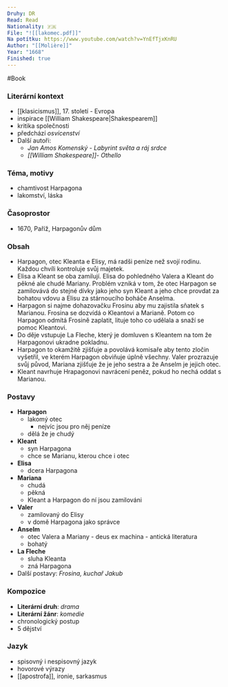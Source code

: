 ```yaml
---
Druhy: DR
Read: Read
Nationality: 🇫🇷
File: "![[lakomec.pdf]]"
Na potítku: https://www.youtube.com/watch?v=YnEfTjxKnRU
Author: "[[Molière]]"
Year: "1668"
Finished: true
---
```

#Book
### Literární kontext
- [[klasicismus]], 17. století - Evropa
- inspirace [[William Shakespeare|Shakespearem]]
- kritika společnosti
- předchází *osvícenství*
- Další autoři:
	- *Jan Amos Komenský - Labyrint světa a ráj srdce*
	- *[[William Shakespeare]]- Othello*
### Téma, motivy
- chamtivost Harpagona
- lakomství, láska
### Časoprostor
- 1670, Paříž, Harpagonův dům
### Obsah
 - Harpagon, otec Kleanta e Elisy, má radši peníze než svojí rodinu. Každou chvíli kontroluje svůj majetek. 
 - Elisa a Kleant se oba zamilují. Elisa do pohledného Valera a Kleant do pěkné ale chudé Mariany. Problém vzniká v tom, že otec Harpagon se zamilovává do stejné dívky jako jeho syn Kleant a jeho chce provdat za bohatou vdovu a Elisu za stárnoucího boháče Anselma.
 - Harpagon si najme dohazovačku Frosinu aby mu zajistila sňatek s Marianou. Frosina se dozvídá o Kleantovi a Marianě. Potom co Harpagon odmítá Frosině zaplatit, lituje toho co udělala a snaží se pomoc Kleantovi.
 - Do děje vstupuje La Fleche, který je domluven s Kleantem na tom že Harpagonovi ukradne pokladnu.
 - Harpagon to okamžitě zjišťuje a povolává komisaře aby tento zločin vyšetřil, ve kterém Harpagon obviňuje úplně všechny. Valer prozrazuje svůj původ, Mariana zjišťuje že je jeho sestra a že Anselm je jejich otec.
 - Kleant navrhuje Hrapagonovi navrácení peněz, pokud ho nechá oddat s Marianou. 
### Postavy
- **Harpagon**
	- lakomý otec
		- nejvíc jsou pro něj peníze
	- dělá že je chudý
- **Kleant**
	- syn Harpagona
	- chce se Marianu, kterou chce i otec
- **Elisa**
	- dcera Harpagona
- **Mariana**
	- chudá
	- pěkná
	- Kleant a Harpagon do ní jsou zamilováni
- **Valer**
	- zamilovaný do Elisy
	- v domě Harpagona jako správce
- **Anselm**
	- otec Valera a Mariany - deus ex machina - antická literatura
	- bohatý
- **La Fleche**
	- sluha Kleanta
	- zná Harpagona
- Další postavy: *Frosina, kuchař Jakub*
### Kompozice
- **Literární druh**: *drama*
- **Literární žánr**: *komedie*
- chronologický postup
- 5 dějství
### Jazyk
- spisovný i nespisovný jazyk
- hovorové výrazy
- [[apostrofa]], ironie, sarkasmus